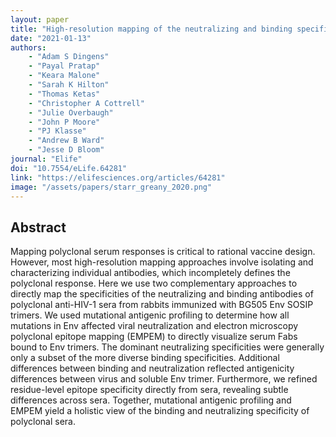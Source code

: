 ```yaml
---
layout: paper
title: "High-resolution mapping of the neutralizing and binding specificities of polyclonal sera post-HIV Env trimer vaccination"
date: "2021-01-13"
authors: 
    - "Adam S Dingens"
    - "Payal Pratap"
    - "Keara Malone"
    - "Sarah K Hilton"
    - "Thomas Ketas"
    - "Christopher A Cottrell"
    - "Julie Overbaugh"
    - "John P Moore"
    - "PJ Klasse"
    - "Andrew B Ward"
    - "Jesse D Bloom"
journal: "Elife"
doi: "10.7554/eLife.64281"
link: "https://elifesciences.org/articles/64281"
image: "/assets/papers/starr_greany_2020.png"
---
```


## Abstract

Mapping polyclonal serum responses is critical to rational vaccine design. However, most high-resolution mapping approaches involve isolating and characterizing individual antibodies, which incompletely defines the polyclonal response. Here we use two complementary approaches to directly map the specificities of the neutralizing and binding antibodies of polyclonal anti-HIV-1 sera from rabbits immunized with BG505 Env SOSIP trimers. We used mutational antigenic profiling to determine how all mutations in Env affected viral neutralization and electron microscopy polyclonal epitope mapping (EMPEM) to directly visualize serum Fabs bound to Env trimers. The dominant neutralizing specificities were generally only a subset of the more diverse binding specificities. Additional differences between binding and neutralization reflected antigenicity differences between virus and soluble Env trimer. Furthermore, we refined residue-level epitope specificity directly from sera, revealing subtle differences across sera. Together, mutational antigenic profiling and EMPEM yield a holistic view of the binding and neutralizing specificity of polyclonal sera.
